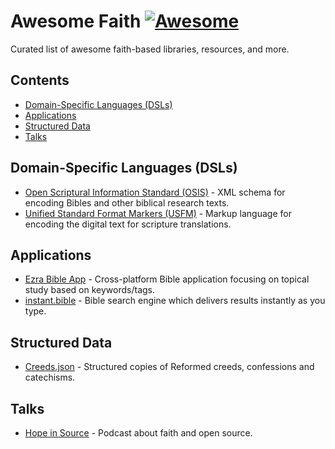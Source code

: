 # Awesome Faith [![Awesome](https://awesome.re/badge.svg)](https://awesome.re)

Curated list of awesome faith-based libraries, resources, and more.

## Contents

- [Domain-Specific Languages (DSLs)](#domain-specific-languages-dsls)
- [Applications](#applications)
- [Structured Data](#structured-data)
- [Talks](#talks)

## Domain-Specific Languages (DSLs)

- [Open Scriptural Information Standard (OSIS)](https://crosswire.org/osis) - XML schema for encoding Bibles and other biblical research texts.
- [Unified Standard Format Markers (USFM)](https://github.com/ubsicap/usfm) - Markup language for encoding the digital text for scripture translations.

## Applications

- [Ezra Bible App](https://github.com/ezra-bible-app/ezra-bible-app) - Cross-platform Bible application focusing on topical study based on keywords/tags.
- [instant.bible](https://github.com/knpwrs/instant.bible) - Bible search engine which delivers results instantly as you type.

## Structured Data

- [Creeds.json](https://github.com/NonlinearFruit/Creeds.json) - Structured copies of Reformed creeds, confessions and catechisms.

## Talks

- [Hope in Source](https://hopeinsource.com/) - Podcast about faith and open source.
